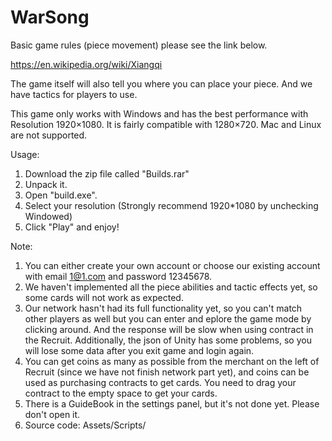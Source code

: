 # WarSong

Basic game rules (piece movement) please see the link below. 

https://en.wikipedia.org/wiki/Xiangqi

The game itself will also tell you where you can place your piece. And we have tactics for players to use.

This game only works with Windows and has the best performance with Resolution 1920×1080. It is fairly compatible with 1280×720.
Mac and Linux are not supported.

Usage:
1. Download the zip file called "Builds.rar"
2. Unpack it.
3. Open "build.exe".
4. Select your resolution (Strongly recommend 1920*1080 by unchecking Windowed)
5. Click "Play" and enjoy!

Note:
1. You can either create your own account or choose our existing account with email 1@1.com and password 12345678.
2. We haven't implemented all the piece abilities and tactic effects yet, so some cards will not work as expected.
3. Our network hasn't had its full functionality yet, so you can't match other players as well but you can enter and eplore the game mode by clicking around. And the response will be slow when using contract in the Recruit. Additionally, the json of Unity has some problems, so you will lose some data after you exit game and login again.
4. You can get coins as many as possible from the merchant on the left of Recruit (since we have not finish network part yet), and coins can be used as purchasing contracts to get cards. You need to drag your contract to the empty space to get your cards.
5. There is a GuideBook in the settings panel, but it's not done yet. Please don't open it.
6. Source code: Assets/Scripts/
